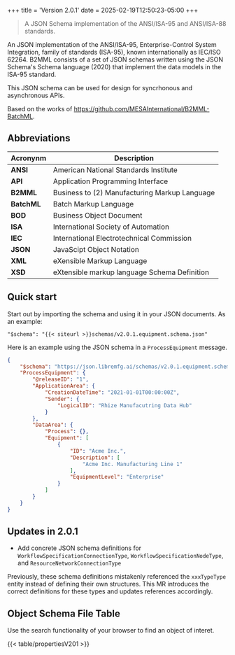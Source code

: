 +++
title = 'Version 2.0.1'
date = 2025-02-19T12:50:23-05:00
+++

> A JSON Schema implementation of the ANSI/ISA-95 and ANSI/ISA-88 standards.

An JSON implementation of the ANSI/ISA-95, Enterprise-Control System Integration, family of standards (ISA-95), known internationally as IEC/ISO 62264. B2MML consists of a set of JSON schemas written using the JSON Schema's Schema language (2020) that implement the data models in the ISA-95 standard.

This JSON schema can be used for design for syncrhonous and asynchronous APIs.

Based on the works of https://github.com/MESAInternational/B2MML-BatchML.

## Abbreviations

| Acronynm    | Description                                                   |
|-------------|---------------------------------------------------------------|
| **ANSI**    | American National Standards Institute                         |
| **API**     | Application Programming Interface                             |
| **B2MML**   | Business to (2) Manufacturing Markup Language                 |
| **BatchML** | Batch Markup Language                                         |
| **BOD**     | Business Object Document                                      | 
| **ISA**     | International Society of Automation                           |
| **IEC**     | International Electrotechnical Commission                     | 
| **JSON**    | JavaScipt Object Notation                                     |
| **XML**     | eXensible Markup Language                                     |
| **XSD**     | eXtensible markup language Schema Definition                  |

## Quick start

Start out by importing the schema and using it in your JSON documents. As an example:

```
"$schema": "{{< siteurl >}}schemas/v2.0.1.equipment.schema.json"
```

Here is an example using the JSON schema in a `ProcessEquipment` message.

```json
{
    "$schema": "https://json.libremfg.ai/schemas/v2.0.1.equipment.schema.json",
    "ProcessEquipment": {
        "@releaseID": "1",
        "ApplicationArea": {
            "CreationDateTime": "2021-01-01T00:00:00Z",
            "Sender": {
                "LogicalID": "Rhize Manufacutring Data Hub"
            }
        },
        "DataArea": {
            "Process": {},
            "Equipment": [
                {
                    "ID": "Acme Inc.",
                    "Description": [
                        "Acme Inc. Manufacturing Line 1"
                    ],
                    "EquipmentLevel": "Enterprise"
                }
            ]
        }
    }
}
```

## Updates in 2.0.1

- Add concrete JSON schema definitions for `WorkflowSpecificationConnectionType`, `WorkflowSpecificationNodeType`, and `ResourceNetworkConnectionType`

Previously, these schema definitions mistakenly referenced the `xxxTypeType` entity instead of defining their own structures. This MR introduces the correct definitions for these types and updates references accordingly.

## Object Schema File Table

Use the search functionality of your browser to find an object of interet.

{{< table/propertiesV201 >}}
